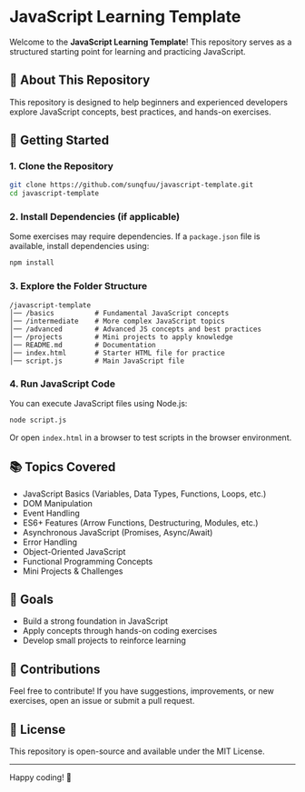 # JavaScript Learning Template

Welcome to the **JavaScript Learning Template**! This repository serves as a structured starting point for learning and practicing JavaScript.

## 📌 About This Repository
This repository is designed to help beginners and experienced developers explore JavaScript concepts, best practices, and hands-on exercises.

## 🚀 Getting Started
### 1. Clone the Repository
```bash
git clone https://github.com/sunqfuu/javascript-template.git
cd javascript-template
```

### 2. Install Dependencies (if applicable)
Some exercises may require dependencies. If a `package.json` file is available, install dependencies using:
```bash
npm install
```

### 3. Explore the Folder Structure
```
/javascript-template
│── /basics          # Fundamental JavaScript concepts
│── /intermediate    # More complex JavaScript topics
│── /advanced        # Advanced JS concepts and best practices
│── /projects        # Mini projects to apply knowledge
│── README.md        # Documentation
│── index.html       # Starter HTML file for practice
│── script.js        # Main JavaScript file
```

### 4. Run JavaScript Code
You can execute JavaScript files using Node.js:
```bash
node script.js
```
Or open `index.html` in a browser to test scripts in the browser environment.

## 📚 Topics Covered
- JavaScript Basics (Variables, Data Types, Functions, Loops, etc.)
- DOM Manipulation
- Event Handling
- ES6+ Features (Arrow Functions, Destructuring, Modules, etc.)
- Asynchronous JavaScript (Promises, Async/Await)
- Error Handling
- Object-Oriented JavaScript
- Functional Programming Concepts
- Mini Projects & Challenges

## 🎯 Goals
- Build a strong foundation in JavaScript
- Apply concepts through hands-on coding exercises
- Develop small projects to reinforce learning

## 🤝 Contributions
Feel free to contribute! If you have suggestions, improvements, or new exercises, open an issue or submit a pull request.

## 📜 License
This repository is open-source and available under the MIT License.

---
Happy coding! 🎉